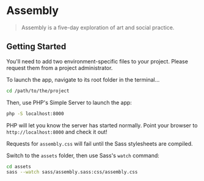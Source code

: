 # Assembly

> Assembly is a five-day exploration of art and social practice.

## Getting Started

You'll need to add two environment-specific files to your project. Please request them from a project administrator.

To launch the app, navigate to its root folder in the terminal…

```sh
cd /path/to/the/project
```

Then, use PHP's Simple Server to launch the app:

```sh
php -S localhost:8000
```

PHP will let you know the server has started normally. Point your browser to `http://localhost:8000` and check it out!

Requests for `assembly.css` will fail until the Sass stylesheets are compiled.

Switch to the `assets` folder, then use Sass's `watch` command:

```sh
cd assets
sass --watch sass/assembly.sass:css/assembly.css
```
